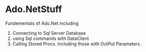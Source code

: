 # Ado.NetStuff


Fundementals of  Ado.Net including
1. Connecting to Sql Server Database 
2. using Sql commands with DataClient
3. Calling Stored Procs.  including those with OutPut Paramaters.

